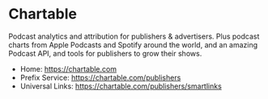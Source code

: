# Chartable
Podcast analytics and attribution for publishers & advertisers. Plus podcast charts from Apple Podcasts and Spotify around the world, and an amazing Podcast API, and tools for publishers to grow their shows.

* Home: https://chartable.com
* Prefix Service: https://chartable.com/publishers
* Universal Links: https://chartable.com/publishers/smartlinks
